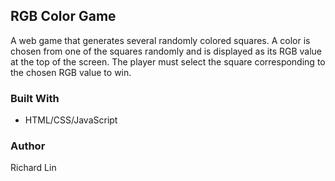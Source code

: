 ## RGB Color Game

A web game that generates several randomly colored squares. A color is chosen from one of the squares randomly and is displayed as its RGB value at the top of the screen. The player must select the square corresponding to the chosen RGB value to win. 

### Built With

* HTML/CSS/JavaScript

### Author

Richard Lin

